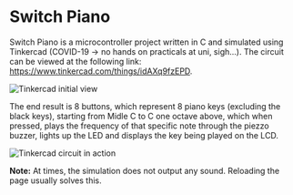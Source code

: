 # Switch Piano

Switch Piano is a microcontroller project written in C and simulated using Tinkercad (COVID-19 -> no hands on practicals at uni, sigh...). The circuit can be viewed at the following link: https://www.tinkercad.com/things/idAXq9fzEPD.

![Tinkercad initial view](https://user-images.githubusercontent.com/54629302/122638421-58505c00-d137-11eb-865c-41e97cc776f5.png)

The end result is 8 buttons, which represent 8 piano keys (excluding the black keys), starting from Midle C to C one octave above, which when pressed, plays the frequency of that specific note through the piezzo buzzer, lights up the LED and displays the key being played on the LCD.
 
![Tinkercad circuit in action](https://user-images.githubusercontent.com/54629302/122638429-5dada680-d137-11eb-87c0-fad44bc7b1c3.png)

**Note:** At times, the simulation does not output any sound. Reloading the page usually solves this.
